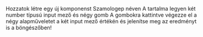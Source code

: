 Hozzatok létre egy új komponenst Szamologep néven
A tartalma legyen két number típusú input mező és négy gomb
A gombokra kattintve végezze el a négy alapműveletet a két input mező értékén
és jelenítse meg az eredményt is a böngészőben!